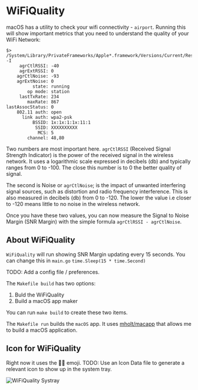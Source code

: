 # WiFiQuality

macOS has a utility to check your wifi connectivity - `airport`.  Running this will show important metrics that you need to understand the quality of your WiFi Network:
```
$> /System/Library/PrivateFrameworks/Apple*.framework/Versions/Current/Resources/airport -I
     agrCtlRSSI: -40
     agrExtRSSI: 0
    agrCtlNoise: -93
    agrExtNoise: 0
          state: running
        op mode: station
     lastTxRate: 234
        maxRate: 867
lastAssocStatus: 0
    802.11 auth: open
      link auth: wpa2-psk
          BSSID: 1x:1x:1:1x:11:1
           SSID: XXXXXXXXXX
            MCS: 5
        channel: 48,80
```

Two numbers are most important here. `agrCtlRSSI` (Received Signal Strength Indicator) is the power of the received signal in the wireless network. It uses a logarithmic scale expressed in decibels (db) and typically ranges from 0 to -100. The close this number is to 0 the better quality of signal. 

The second is Noise or `agrCtlNoise`; is the impact of unwanted interfering signal sources, such as distortion and radio frequency interference. This is also measured in decibels (db) from 0 to -120. The lower the value i.e closer to  -120 means little to no noise in the wireless network. 

Once you have these two values, you can now measure the Signal to Noise Margin (SNR Margin) with the simple formula `agrCtlRSSI - agrCtlNoise`.

## About WiFiQuality
`WiFiQuality` will run showing SNR Margin updating every 15 seconds. You can change this in `main.go` 
`time.Sleep(15 * time.Second)`

TODO: Add a config file / preferences.

The `Makefile build` has two options:
1. Buld the WiFiQuality 
2. Build a macOS app maker

You can run `make build` to create these two items.

The `Makefile run` builds the `macOS` app. It uses [mholt/macapp](https://gist.github.com/mholt/11008646c95d787c30806d3f24b2c844) that allows me to build a macOS application.

## Icon for WiFiQuality 
Right now it uses the 👌🏽 emoji. 
TODO: Use an Icon Data file to generate a relevant icon to show up in the system tray. 

![WiFiQuality Systray](https://optimisticallyskeptical.files.wordpress.com/2021/02/wifiqulity.png?w=349)

